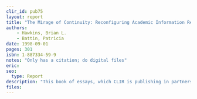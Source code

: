 ```yaml
---
clir_id: pub75
layout: report
title: "The Mirage of Continuity: Reconfiguring Academic Information Resources for the 21st Century"
authors: 
    - Hawkins, Brian L. 
    - Battin, Patricia
date: 1998-09-01
pages: 301
isbn: 1-887334-59-9
notes: "Only has a citation; do digital files"
eric:
seo:
  type: Report
description: "This book of essays, which CLIR is publishing in partnership with the Association of American Universities, comes to grips with the profound, and indeed transforming, changes technology will effect in how the nationÌs university campuses provide information resources in the 21st century. Hawkins is the new president of EDUCAUSE; Battin served as Vice President for Information Sciences and University Librarian of Columbia University. The additional contributors to the volume are John Seely Brown, Stanley Chodorow, Paul Duguid, Douglas Greenberg, Josÿ-Marie Griffiths, Susan Hockey, Richard N. Katz, Donald Kennedy, Michael E. Lesk, Paula Kaufman, Peter Lyman, Deanna B. Marcum, Susan Rosenblatt, Donald J. Waters, and Samuel R. Williamson."
files:
---
```

